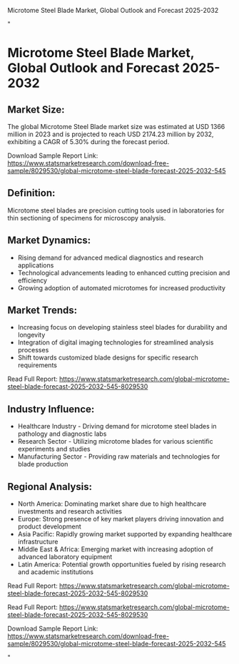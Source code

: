 Microtome Steel Blade Market, Global Outlook and Forecast 2025-2032

"<!DOCTYPE html>
<html>
<body>

<h1>Microtome Steel Blade Market, Global Outlook and Forecast 2025-2032</h1>

<h2>Market Size:</h2>
<p>The global Microtome Steel Blade market size was estimated at USD 1366 million in 2023 and is projected to reach USD 2174.23 million by 2032, exhibiting a CAGR of 5.30% during the forecast period.</p>
<p>Download Sample Report Link: <a href='https://www.statsmarketresearch.com/download-free-sample/8029530/global-microtome-steel-blade-forecast-2025-2032-545'>https://www.statsmarketresearch.com/download-free-sample/8029530/global-microtome-steel-blade-forecast-2025-2032-545</a></p>

<h2>Definition:</h2>
<p>Microtome steel blades are precision cutting tools used in laboratories for thin sectioning of specimens for microscopy analysis.</p>

<h2>Market Dynamics:</h2>
<ul>
<li>Rising demand for advanced medical diagnostics and research applications</li>
<li>Technological advancements leading to enhanced cutting precision and efficiency</li>
<li>Growing adoption of automated microtomes for increased productivity</li>
</ul>

<h2>Market Trends:</h2>
<ul>
<li>Increasing focus on developing stainless steel blades for durability and longevity</li>
<li>Integration of digital imaging technologies for streamlined analysis processes</li>
<li>Shift towards customized blade designs for specific research requirements</li>
</ul>
<p>Read Full Report: <a href='https://www.statsmarketresearch.com/global-microtome-steel-blade-forecast-2025-2032-545-8029530'>https://www.statsmarketresearch.com/global-microtome-steel-blade-forecast-2025-2032-545-8029530</a></p>

<h2>Industry Influence:</h2>
<ul>
<li>Healthcare Industry - Driving demand for microtome steel blades in pathology and diagnostic labs</li>
<li>Research Sector - Utilizing microtome blades for various scientific experiments and studies</li>
<li>Manufacturing Sector - Providing raw materials and technologies for blade production</li>
</ul>

<h2>Regional Analysis:</h2>
<ul>
<li>North America: Dominating market share due to high healthcare investments and research activities</li>
<li>Europe: Strong presence of key market players driving innovation and product development</li>
<li>Asia Pacific: Rapidly growing market supported by expanding healthcare infrastructure</li>
<li>Middle East & Africa: Emerging market with increasing adoption of advanced laboratory equipment</li>
<li>Latin America: Potential growth opportunities fueled by rising research and academic institutions</li>
</ul>
<p>Read Full Report: <a href='https://www.statsmarketresearch.com/global-microtome-steel-blade-forecast-2025-2032-545-8029530'>https://www.statsmarketresearch.com/global-microtome-steel-blade-forecast-2025-2032-545-8029530</a></p>

<p>Read Full Report: <a href='https://www.statsmarketresearch.com/global-microtome-steel-blade-forecast-2025-2032-545-8029530'>https://www.statsmarketresearch.com/global-microtome-steel-blade-forecast-2025-2032-545-8029530</a></p>
<p>Download Sample Report Link: <a href='https://www.statsmarketresearch.com/download-free-sample/8029530/global-microtome-steel-blade-forecast-2025-2032-545'>https://www.statsmarketresearch.com/download-free-sample/8029530/global-microtome-steel-blade-forecast-2025-2032-545</a></p>

</body>
</html>"
